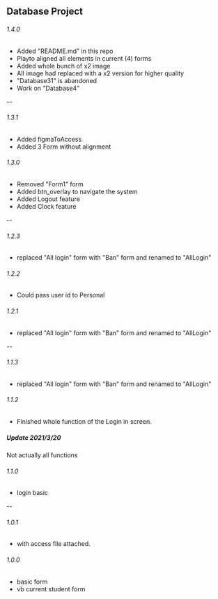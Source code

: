 ## Database Project

###### 1.4.0

- Added "README.md" in this repo
- Playto aligned all elements in current (4) forms
- Added whole bunch of x2 image
- All image had replaced with a x2 version for higher quality
- "Database31" is abandoned
- Work on "Database4"

--

###### 1.3.1

- Added figmaToAccess
- Added 3 Form without alignment

###### 1.3.0

- Removed "Form1" form
- Added btn_overlay to navigate the system
- Added Logout feature
- Added Clock feature

--

###### 1.2.3

- replaced "All login" form with "Ban" form and renamed to "AllLogin"

###### 1.2.2

- Could pass user id to Personal

###### 1.2.1

- replaced "All login" form with "Ban" form and renamed to "AllLogin"

--

###### 1.1.3

- replaced "All login" form with "Ban" form and renamed to "AllLogin"

###### 1.1.2

- Finished whole function of the Login in screen.

##### Update 2021/3/20
Not actually all functions

###### 1.1.0

- login basic

--

###### 1.0.1

- with access file attached.

###### 1.0.0

- basic form
- vb current student form
